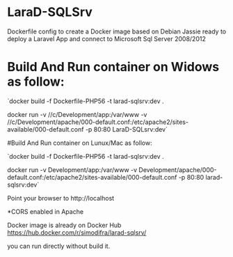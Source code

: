 # LaraD-SQLSrv

Dockerfile config to create a Docker image based on Debian Jassie ready to deploy a Laravel App and connect to Microsoft Sql Server 2008/2012

# Build And Run container on Widows as follow:

`docker build -f Dockerfile-PHP56 -t larad-sqlsrv:dev .

docker run -v //c/Development/app:/var/www -v //c/Development/apache/000-default.conf:/etc/apache2/sites-available/000-default.conf  -p 80:80 LaraD-SQLsrv:dev`

#Build And Run container on Lunux/Mac as follow:

`docker build -f Dockerfile-PHP56 -t larad-sqlsrv:dev .

docker run -v Development/app:/var/www -v Development/apache/000-default.conf:/etc/apache2/sites-available/000-default.conf  -p 80:80 larad-sqlsrv:dev`

Point your browser to http://localhost

*CORS enabled in Apache

Docker image is already on Docker Hub 
https://hub.docker.com/r/simodifra/larad-sqlsrv/

you can run directly without build it.

